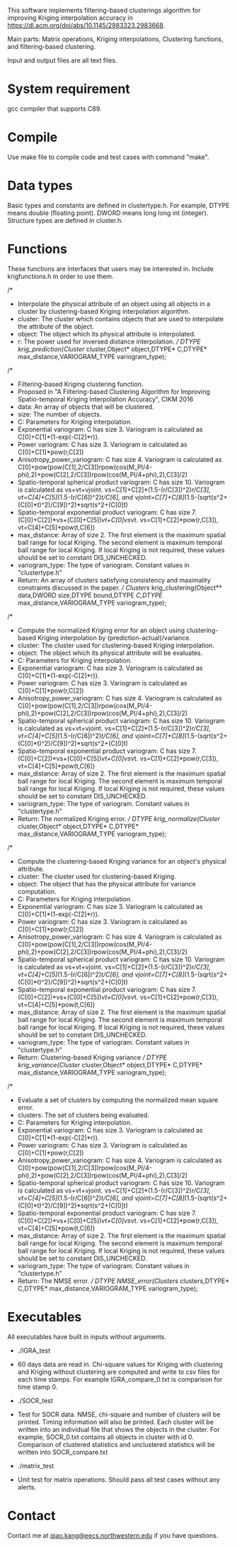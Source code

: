 This software implements filtering-based clusterings algorithm for improving Kriging interpolation accuracy in https://dl.acm.org/doi/abs/10.1145/2983323.2983668.

Main parts: Matrix operations, Kriging interpolations, Clustering functions, and filtering-based clustering.

Input and output files are all text files.

# System requirement

gcc compiler that supports C89.

# Compile

Use make file to compile code and test cases with command "make".


# Data types

Basic types and constants are defined in clustertype.h. For example, DTYPE means double (floating point). DWORD means long long int (integer).
Structure types are defined in cluster.h.


# Functions

These functions are interfaces that users may be interested in. Include krigfunctions.h in order to use them.

/*
 * Interpolate the physical attribute of an object using all objects in a cluster by clustering-based Kriging interpolation algorithm.
 * cluster: The cluster which contains objects that are used to interpolate the attribute of the object.
 * object: The object which its physical attribute is interpolated.
 * r: The power used for inversed distance interpolation.
*/
DTYPE krig_prediction(Cluster* cluster,Object* object,DTYPE* C,DTYPE* max_distance,VARIOGRAM_TYPE variogram_type);

/*
 * Filtering-based Kriging clustering function.
 * Proposed in "A Filtering-based Clustering Algorithm for Improving Spatio-temporal Kriging Interpolation Accuracy", CIKM 2016
 * data: An array of objects that will be clustered.
 * size: The number of objects.
 * C: Parameters for Kriging interpolation.
 *    Exponential variogram: C has size 3. Variogram is calculated as C[0]+C[1]*(1-exp(-C[2]*r)).
 *    Power variogram: C has size 3. Variogram is calculated as C[0]+C[1]*pow(r,C[2])
 *    Anisotropy_power_variogram: C has size 4. Variogram is calculated as C[0]+pow(pow(C[1],2/C[3])*r*pow(cos(M_PI/4-phi),2)+pow(C[2],2/C[3])*r*pow(cos(M_PI/4+phi),2),C[3]/2)
 *    Spatio-temporal spherical product variogram: C has size 10. Variogram is calculated as vs+vt+vjoint. vs=C[1]+C[2]*(1.5-(r/C[3])^2)*r/C[3], vt=C[4]+C[5]*(1.5-(r/C[6])^2)*t/C[6], and vjoint=C[7]+C[8]*(1.5-(sqrt(s^2+(C[0]*t)^2)/C[9])^2)*sqrt(s^2+(C[0]t)
 *    Spatio-temporal exponential product variogram: C has size 7. (C[0]+C[2])*vs+(C[0]+C[5])*vt+C[0]vs*vt. vs=C[1]+C[2]*pow(r,C[3]), vt=C[4]+C[5]*pow(t,C[6])
 * max_distance: Array of size 2. The first element is the maximum spatial ball range for local Kriging. The second element is maximum temporal ball range for local Kriging. If local Kriging is not required, these values should be set to constant DIS_UNCHECKED.
 * variogram_type: The type of variogram. Constant values in "clustertype.h"
 * Return: An array of clusters satisfying consistency and maximality constraints discussed in the paper.
*/
Clusters* krig_clustering(Object** data,DWORD size,DTYPE bound,DTYPE *C,DTYPE* max_distance,VARIOGRAM_TYPE variogram_type);

/*
 * Compute the normalized Kriging error for an object using clustering-based Kriging interpolation by (prediction-actual)/variance.
 * cluster: The cluster used for clustering-based Kriging interpolation.
 * object: The object which its physical attribute will be evaluates.
 * C: Parameters for Kriging interpolation.
 *    Exponential variogram: C has size 3. Variogram is calculated as C[0]+C[1]*(1-exp(-C[2]*r)).
 *    Power variogram: C has size 3. Variogram is calculated as C[0]+C[1]*pow(r,C[2])
 *    Anisotropy_power_variogram: C has size 4. Variogram is calculated as C[0]+pow(pow(C[1],2/C[3])*r*pow(cos(M_PI/4-phi),2)+pow(C[2],2/C[3])*r*pow(cos(M_PI/4+phi),2),C[3]/2)
 *    Spatio-temporal spherical product variogram: C has size 10. Variogram is calculated as vs+vt+vjoint. vs=C[1]+C[2]*(1.5-(r/C[3])^2)*r/C[3], vt=C[4]+C[5]*(1.5-(r/C[6])^2)*t/C[6], and vjoint=C[7]+C[8]*(1.5-(sqrt(s^2+(C[0]*t)^2)/C[9])^2)*sqrt(s^2+(C[0]t)
 *    Spatio-temporal exponential product variogram: C has size 7. (C[0]+C[2])*vs+(C[0]+C[5])*vt+C[0]vs*vt. vs=C[1]+C[2]*pow(r,C[3]), vt=C[4]+C[5]*pow(t,C[6])
 * max_distance: Array of size 2. The first element is the maximum spatial ball range for local Kriging. The second element is maximum temporal ball range for local Kriging. If local Kriging is not required, these values should be set to constant DIS_UNCHECKED.
 * variogram_type: The type of variogram. Constant values in "clustertype.h"
 * Return: The normalized Kriging error.
*/
DTYPE krig_normalize(Cluster* cluster,Object* object,DTYPE* C,DTYPE* max_distance,VARIOGRAM_TYPE variogram_type);

/*
 * Compute the clustering-based Kriging variance for an object's physical attribute.
 * cluster: The cluster used for clustering-based Kriging.
 * object: The object that has the physical attribute for variance computation.
 * C: Parameters for Kriging interpolation.
 *    Exponential variogram: C has size 3. Variogram is calculated as C[0]+C[1]*(1-exp(-C[2]*r)).
 *    Power variogram: C has size 3. Variogram is calculated as C[0]+C[1]*pow(r,C[2])
 *    Anisotropy_power_variogram: C has size 4. Variogram is calculated as C[0]+pow(pow(C[1],2/C[3])*r*pow(cos(M_PI/4-phi),2)+pow(C[2],2/C[3])*r*pow(cos(M_PI/4+phi),2),C[3]/2)
 *    Spatio-temporal spherical product variogram: C has size 10. Variogram is calculated as vs+vt+vjoint. vs=C[1]+C[2]*(1.5-(r/C[3])^2)*r/C[3], vt=C[4]+C[5]*(1.5-(r/C[6])^2)*t/C[6], and vjoint=C[7]+C[8]*(1.5-(sqrt(s^2+(C[0]*t)^2)/C[9])^2)*sqrt(s^2+(C[0]t)
 *    Spatio-temporal exponential product variogram: C has size 7. (C[0]+C[2])*vs+(C[0]+C[5])*vt+C[0]vs*vt. vs=C[1]+C[2]*pow(r,C[3]), vt=C[4]+C[5]*pow(t,C[6])
 * max_distance: Array of size 2. The first element is the maximum spatial ball range for local Kriging. The second element is maximum temporal ball range for local Kriging. If local Kriging is not required, these values should be set to constant DIS_UNCHECKED.
 * variogram_type: The type of variogram. Constant values in "clustertype.h"
 * Return: Clustering-based Kriging variance
*/
DTYPE krig_variance(Cluster* cluster,Object* object,DTYPE* C,DTYPE* max_distance,VARIOGRAM_TYPE variogram_type);

/*
 * Evaluate a set of clusters by computing the normalized mean square error.
 * clusters: The set of clusters being evaluated.
 * C: Parameters for Kriging interpolation.
 *    Exponential variogram: C has size 3. Variogram is calculated as C[0]+C[1]*(1-exp(-C[2]*r)).
 *    Power variogram: C has size 3. Variogram is calculated as C[0]+C[1]*pow(r,C[2])
 *    Anisotropy_power_variogram: C has size 4. Variogram is calculated as C[0]+pow(pow(C[1],2/C[3])*r*pow(cos(M_PI/4-phi),2)+pow(C[2],2/C[3])*r*pow(cos(M_PI/4+phi),2),C[3]/2)
 *    Spatio-temporal spherical product variogram: C has size 10. Variogram is calculated as vs+vt+vjoint. vs=C[1]+C[2]*(1.5-(r/C[3])^2)*r/C[3], vt=C[4]+C[5]*(1.5-(r/C[6])^2)*t/C[6], and vjoint=C[7]+C[8]*(1.5-(sqrt(s^2+(C[0]*t)^2)/C[9])^2)*sqrt(s^2+(C[0]t)
 *    Spatio-temporal exponential product variogram: C has size 7. (C[0]+C[2])*vs+(C[0]+C[5])*vt+C[0]vs*vt. vs=C[1]+C[2]*pow(r,C[3]), vt=C[4]+C[5]*pow(t,C[6])
 * max_distance: Array of size 2. The first element is the maximum spatial ball range for local Kriging. The second element is maximum temporal ball range for local Kriging. If local Kriging is not required, these values should be set to constant DIS_UNCHECKED.
 * variogram_type: The type of variogram. Constant values in "clustertype.h"
 * Return: The NMSE error.
*/
DTYPE NMSE_error(Clusters* clusters,DTYPE* C,DTYPE* max_distance,VARIOGRAM_TYPE variogram_type);


# Executables

All executables have built in inputs without arguments.

- ./IGRA_test	
 * 60 days data are read in. Chi-square values for Kriging with clustering and Kriging without clustering are computed and write to csv files for each time stamps. For example IGRA_compare_0.txt is comparison for time stamp 0.

- ./SOCR_test
 * Test for SOCR data. NMSE, chi-square and number of clusters will be printed. Timing information will also be printed. Each cluster will be written into an individual file that shows the objects in the cluster. For example, SOCR_0.txt contains all objects in cluster with id 0. Comparison of clustered statistics and unclustered statistics will be written into SOCR_compare.txt

- ./matrix_test
 * Unit test for matrix operations. Should pass all test cases without any alerts.

# Contact

Contact me at qiao.kang@eecs.northwestern.edu if you have questions.
